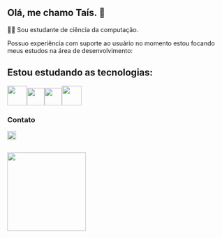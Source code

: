 ## Olá, me chamo Taís. 👋
👩‍💻 Sou estudante de ciência da computação.

Possuo experiência com suporte ao usuário no momento estou focando meus estudos na área de desenvolvimento:

## Estou estudando as tecnologias:

<img src="https://cdn.jsdelivr.net/gh/devicons/devicon@latest/icons/java/java-original-wordmark.svg" height="45px" width="45px"/><img src="https://cdn.jsdelivr.net/gh/devicons/devicon@latest/icons/html5/html5-original-wordmark.svg" height="40px" width="40px" /><img src="https://cdn.jsdelivr.net/gh/devicons/devicon@latest/icons/css3/css3-original-wordmark.svg" height="40px" width="40px"/><img src="https://cdn.jsdelivr.net/gh/devicons/devicon@latest/icons/mysql/mysql-original-wordmark.svg" height="45px" width="45px"/>





### Contato

[<img src="https://cdn.jsdelivr.net/gh/devicons/devicon@latest/icons/linkedin/linkedin-original.svg" height="20px" width="20px" />](https://www.linkedin.com/in/taismdeandrade/)

## 
<a href="https://github.com/taisdeandrade">
<img loading="lazy" height="180em" src="https://github-readme-stats.vercel.app/api/top-langs/?username=taisdeandrade&layout=compact&langs_count=7&theme=dracula"/>
          
 
<!--
**taisdeandrade/taisdeandrade** is a ✨ _special_ ✨ repository because its `README.md` (this file) appears on your GitHub profile.

Here are some ideas to get you started:

- 🔭 I’m currently working on ...
- 🌱 I’m currently learning ...
- 👯 I’m looking to collaborate on ...
- 🤔 I’m looking for help with ...
- 💬 Ask me about ...
- 📫 How to reach me: ...
- 😄 Pronouns: ...
- ⚡ Fun fact: ...
-->
